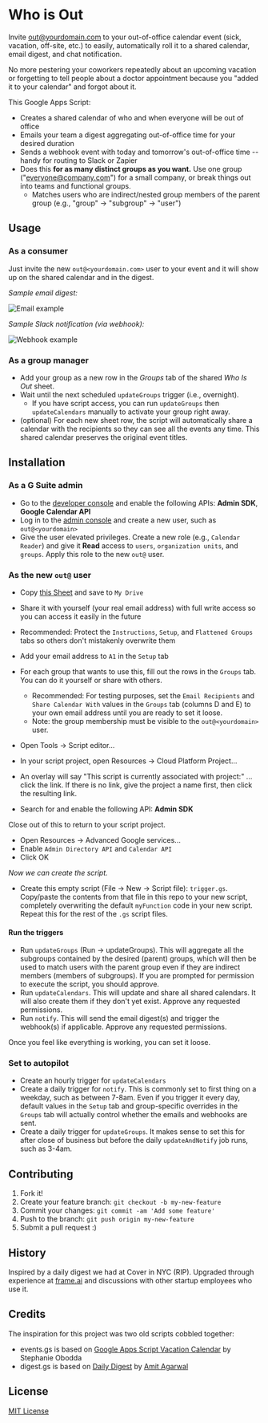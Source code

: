 # Who is Out

Invite out@yourdomain.com to your out-of-office calendar event (sick, vacation, off-site, etc.) to easily, automatically roll it to a shared calendar, email digest, and chat notification.

No more pestering your coworkers repeatedly about an upcoming vacation or forgetting to tell people about a doctor appointment because you "added it to your calendar" and forgot about it.

This Google Apps Script:

- Creates a shared calendar of who and when everyone will be out of office
- Emails your team a digest aggregating out-of-office time for your desired duration
- Sends a webhook event with today and tomorrow's out-of-office time -- handy for routing to Slack or Zapier
- Does this **for as many distinct groups as you want.** Use one group ("everyone@company.com") for a small company, or break things out into teams and functional groups.
    - Matches users who are indirect/nested group members of the parent group (e.g., "group" -> "subgroup" -> "user")

## Usage

### As a consumer

Just invite the new `out@<yourdomain.com>` user to your event and it will show up on the shared calendar and in the digest.

*Sample email digest:*

![Email example](https://s3.amazonaws.com/dropshare-superstrong/2017-08-18-at-11.19-AM-aT6fpqBDeC.png)


*Sample Slack notification (via webhook):*

![Webhook example](https://s3.amazonaws.com/dropshare-superstrong/2017-08-18-at-11.30-AM-fOhMBjiw1n.png)

### As a group manager

- Add your group as a new row in the *Groups* tab of the shared *Who Is Out* sheet.
- Wait until the next scheduled `updateGroups` trigger (i.e., overnight).
    - If you have script access, you can run `updateGroups` then `updateCalendars` manually to activate your group right away.
- (optional) For each new sheet row, the script will automatically share a calendar with the recipients so they can see all the events any time. This shared calendar preserves the original event titles.

## Installation

### As a G Suite admin
- Go to the [developer console](https://console.developers.google.com) and enable the following APIs: **Admin SDK**, **Google Calendar API**
- Log in to the [admin console](https://admin.google.com) and create a new user, such as `out@<yourdomain>`
- Give the user elevated privileges. Create a new role (e.g., `Calendar Reader`) and give it **Read** access to `users`, `organization units`, and `groups`. Apply this role to the new `out@` user.

### As the new `out@` user
- Copy [this Sheet](https://docs.google.com/spreadsheets/d/17jFYPIpLOCNBJOKdDi1ej9i7ZkUhdYcvEq_eBqFZ6NU/edit?usp=sharing) and save to `My Drive`
- Share it with yourself (your real email address) with full write access so you can access it easily in the future
- Recommended: Protect the `Instructions`, `Setup`, and `Flattened Groups` tabs so others don't mistakenly overwrite them
- Add your email address to `A1` in the `Setup` tab
- For each group that wants to use this, fill out the rows in the `Groups` tab. You can do it yourself or share with others.
    - Recommended: For testing purposes, set the `Email Recipients` and `Share Calendar With` values in the `Groups` tab (columns D and E) to your own email address until you are ready to set it loose.
    - Note: the group membership must be visible to the `out@<yourdomain>` user.

- Open Tools -> Script editor...
- In your script project, open Resources -> Cloud Platform Project...
- An overlay will say "This script is currently associated with project:" ... click the link. If there is no link, give the project a name first, then click the resulting link.
- Search for and enable the following API: **Admin SDK**

Close out of this to return to your script project. 

- Open Resources -> Advanced Google services...
- Enable `Admin Directory API` and `Calendar API`
- Click OK

*Now we can create the script.*

- Create this empty script (File -> New -> Script file): `trigger.gs`. Copy/paste the contents from that file in this repo to your new script, completely overwriting the default `myFunction` code in your new script. Repeat this for the rest of the `.gs` script files.

#### Run the triggers
- Run `updateGroups` (Run -> updateGroups). This will aggregate all the subgroups contained by the desired (parent) groups, which will then be used to match users with the parent group even if they are indirect members (members of subgroups). If you are prompted for permission to execute the script, you should approve.
- Run `updateCalendars`. This will update and share all shared calendars. It will also create them if they don't yet exist. Approve any requested permissions.
- Run `notify`. This will send the email digest(s) and trigger the webhook(s) if applicable. Approve any requested permissions.

Once you feel like everything is working, you can set it loose.

### Set to autopilot
- Create an hourly trigger for `updateCalendars`
- Create a daily trigger for `notify`. This is commonly set to first thing on a weekday, such as between 7-8am. Even if you trigger it every day, default values in the `Setup` tab and group-specific overrides in the `Groups` tab will actually control whether the emails and webhooks are sent.
- Create a daily trigger for `updateGroups`. It makes sense to set this for after close of business but before the daily `updateAndNotify` job runs, such as 3-4am.

## Contributing

1. Fork it!
2. Create your feature branch: `git checkout -b my-new-feature`
3. Commit your changes: `git commit -am 'Add some feature'`
4. Push to the branch: `git push origin my-new-feature`
5. Submit a pull request :)

## History

Inspired by a daily digest we had at Cover in NYC (RIP). Upgraded through experience at [frame.ai](https://frame.ai) and discussions with other startup employees who use it.

## Credits

The inspiration for this project was two old scripts cobbled together:

- events.gs is based on [Google Apps Script Vacation Calendar](https://github.com/sobodda/Google-Apps-Script-Vacation-Calendar) by Stephanie Obodda
- digest.gs is based on [Daily Digest](https://ctrlq.org/code/19961-google-calendar-agenda-email) by [Amit Agarwal](https://github.com/labnol)

## License

[MIT License](https://opensource.org/licenses/MIT)
